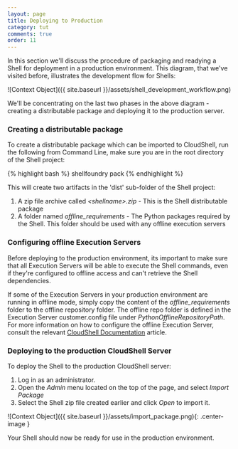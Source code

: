 ```yaml
---
layout: page
title: Deploying to Production
category: tut
comments: true
order: 11
---
```

In this section we'll discuss the procedure of packaging and readying a Shell for deployment in a production environment.
This diagram, that we've visited before, illustrates the development flow for Shells:

![Context Object]({{ site.baseurl }}/assets/shell_development_workflow.png)

We'll be concentrating on the last two phases in the above diagram - creating a distributable package and deploying it to the production server.

### Creating a distributable package

To create a distributable package which can be imported to CloudShell, run the following from Command Line, make sure
you are in the root directory of the Shell project:

{% highlight bash %}
shellfoundry pack
{% endhighlight %}

This will create two artifacts in the 'dist' sub-folder of the Shell project:

1. A zip file archive called _\<shellname\>.zip_ - This is the Shell distributable package
2. A folder named _offline_requirements_ - The Python packages required by the Shell. This folder should be used with any offline execution servers

### Configuring offline Execution Servers

Before deploying to the production environment, its important to make sure that all Execution Servers will be able to execute
the Shell commands, even if they're configured to offline access and can't retrieve the Shell dependencies.

If some of the Execution Servers in your production environment are running in offline mode, simply copy the content of the _offline_requirements_ folder to the offline repository folder. The offline repo folder is defined in the Execution Server customer.config file under _PythonOfflineRepositoryPath_. For more information on how to configure the offline Execution Server,
consult the relevant [CloudShell Documentation](/devguide/tut/getting-started.html) article.

### Deploying to the production CloudShell Server

To deploy the Shell to the production CloudShell server:

1. Log in as an administrator.
2. Open the _Admin_ menu located on the top of the page, and select _Import Package_
3. Select the Shell zip file created earlier and click _Open_ to import it.

![Context Object]({{ site.baseurl }}/assets/import_package.png){: .center-image }

Your Shell should now be ready for use in the production environment.
